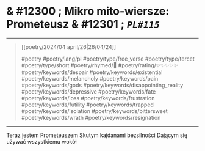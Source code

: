 # & #12300 ; Mikro mito-wiersze: Prometeusz & #12301 ; *`PL#115`*

---

> [[poetry/2024/04 april/26|26/04/24]]
> 
> #poetry 
> #poetry/lang/pl 
> #poetry/type/free_verse #poetry/type/tercet #poetry/type/short 
> #poetry/rhymed/🔴 
> #poetry/rating/✨✨✨✨✨ 
> #poetry/keywords/despair #poetry/keywords/existential #poetry/keywords/melancholy #poetry/keywords/pain #poetry/keywords/gods #poetry/keywords/disappointing_reality #poetry/keywords/depressive #poetry/keywords/fate #poetry/keywords/loss #poetry/keywords/frustration #poetry/keywords/futility #poetry/keywords/trapped #poetry/keywords/isolation #poetry/keywords/bittersweet #poetry/keywords/wrath #poetry/keywords/resignation 

---

Teraz jestem Prometeuszem
Skutym kajdanami bezsilności
Dającym się używać wszystkiemu wokół